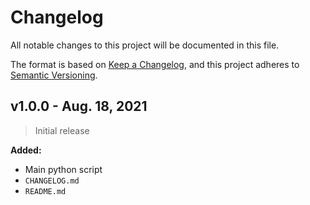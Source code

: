 # Changelog

All notable changes to this project will be documented in this file.

The format is based on [Keep a Changelog](https://keepachangelog.com/en/1.0.0/),
and this project adheres to [Semantic Versioning](https://semver.org/spec/v2.0.0.html).

<!-- ## Unreleased -->

## v1.0.0 - Aug. 18, 2021

> Initial release

**Added:**

- Main python script
- `CHANGELOG.md`
- `README.md`

<!-- 
    Tag: Added, Changed, Deprecated, Removed, Fixed, Security, Bug fixes, Feature
 -->
<!-- [Unreleased]: https://github.com/BebeShen/YT_downloader/compare/v1.0.0...HEAD
[1.0.0]: https://github.com/BebeShen/YT_downloader/releases/tag/v1.0.0 -->
